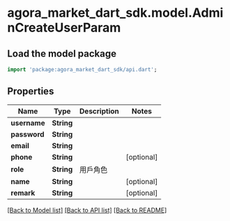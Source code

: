 # agora_market_dart_sdk.model.AdminCreateUserParam

## Load the model package
```dart
import 'package:agora_market_dart_sdk/api.dart';
```

## Properties
Name | Type | Description | Notes
------------ | ------------- | ------------- | -------------
**username** | **String** |  | 
**password** | **String** |  | 
**email** | **String** |  | 
**phone** | **String** |  | [optional] 
**role** | **String** | 用戶角色 | 
**name** | **String** |  | [optional] 
**remark** | **String** |  | [optional] 

[[Back to Model list]](../README.md#documentation-for-models) [[Back to API list]](../README.md#documentation-for-api-endpoints) [[Back to README]](../README.md)


